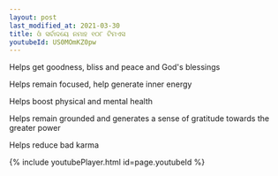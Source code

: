 ```yaml
---
layout: post
last_modified_at: 2021-03-30
title: ଓଁ ସର୍ବାଦୟେ ନମାହ ୧୦୮ ଟିମଏସ
youtubeId: US0MOmKZ0pw
---
```

 
 
Helps get goodness, bliss and peace and God's blessings
 
Helps remain focused, help generate inner energy 
 
Helps boost physical and mental health 
 
Helps remain grounded and generates a sense of gratitude towards the greater power 
 
Helps reduce bad karma
 
 
 
 


{% include youtubePlayer.html id=page.youtubeId %}
 
 

